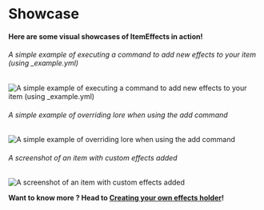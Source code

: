 # Showcase

#### Here are some visual showcases of ItemEffects in action!

###### A simple example of executing a command to add new effects to your item (using _example.yml)
<img src="iecommand.png" alt="A simple example of executing a command to add new effects to your item (using _example.yml)"/>

###### A simple example of overriding lore when using the add command
<img src="iealtlore.png" alt="A simple example of overriding lore when using the add command"/>

###### A screenshot of an item with custom effects added
<img src="ieitem.png" alt="A screenshot of an item with custom effects added"/>

**Want to know more ? Head to [Creating your own effects holder](Configuring-A-Holder-IE.md)!**